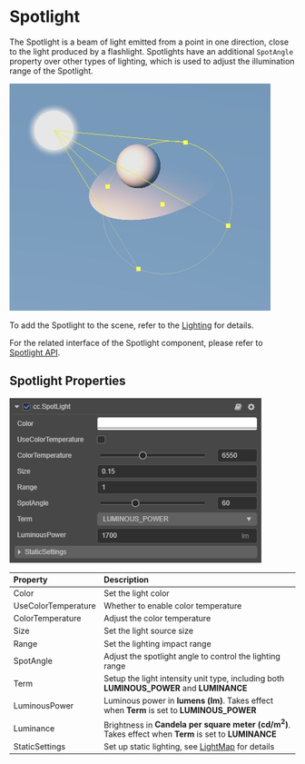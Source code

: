 # Spotlight

The Spotlight is a beam of light emitted from a point in one direction, close to the light produced by a flashlight. Spotlights have an additional `SpotAngle` property over other types of lighting, which is used to adjust the illumination range of the Spotlight.

![spotlight](spot-light.jpg)

To add the Spotlight to the scene, refer to the [Lighting](../light.md) for details.

For the related interface of the Spotlight component, please refer to [Spotlight API](../../../api/en/classes/component_light.spotlight.html).

## Spotlight Properties

![image](spot-light-prop.png)

| Property | Description |
| :------- | :--- |
| Color | Set the light color  |
| UseColorTemperature | Whether to enable color temperature |
| ColorTemperature | Adjust the color temperature |
| Size | Set the light source size |
| Range | Set the lighting impact range |
| SpotAngle | Adjust the spotlight angle to control the lighting range |
| Term | Setup the light intensity unit type, including both **LUMINOUS_POWER** and **LUMINANCE** |
| LuminousPower | Luminous power in **lumens (lm)**. Takes effect when **Term** is set to **LUMINOUS_POWER** |
| Luminance | Brightness in **Candela per square meter (cd/m<sup>2</sup>)**. Takes effect when **Term** is set to **LUMINANCE** |
| StaticSettings | Set up static lighting, see [LightMap](../../../editor/lightmap/index.md) for details |
